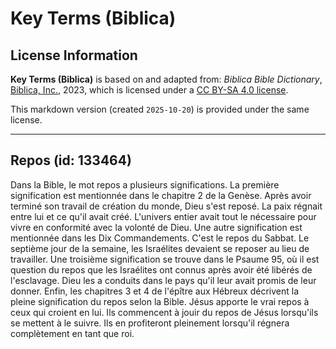 # Key Terms (Biblica)

## License Information

**Key Terms (Biblica)** is based on and adapted from: _Biblica Bible Dictionary_, [Biblica, Inc.](https://www.biblica.com/), 2023, which is licensed under a [CC BY-SA 4.0 license](https://creativecommons.org/licenses/by-sa/4.0/legalcode.en).

This markdown version (created `2025-10-20`) is provided under the same license.



--------------------------------

## Repos (id: 133464)

Dans la Bible, le mot repos a plusieurs significations. La première signification est mentionnée dans le chapitre 2 de la Genèse. Après avoir terminé son travail de création du monde, Dieu s'est reposé. La paix régnait entre lui et ce qu'il avait créé. L'univers entier avait tout le nécessaire pour vivre en conformité avec la volonté de Dieu. Une autre signification est mentionnée dans les Dix Commandements. C'est le repos du Sabbat. Le septième jour de la semaine, les Israélites devaient se reposer au lieu de travailler. Une troisième signification se trouve dans le Psaume 95, où il est question du repos que les Israélites ont connus après avoir été libérés de l'esclavage. Dieu les a conduits dans le pays qu'il leur avait promis de leur donner. Enfin, les chapitres 3 et 4 de l'épître aux Hébreux décrivent la pleine signification du repos selon la Bible. Jésus apporte le vrai repos à ceux qui croient en lui. Ils commencent à jouir du repos de Jésus lorsqu'ils se mettent à le suivre. Ils en profiteront pleinement lorsqu'il régnera complètement en tant que roi.


